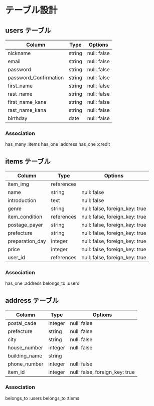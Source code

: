 # テーブル設計

## users テーブル

| Column                | Type    | Options     |
| --------------------- | ------- | ----------- |
| nickname              | string  | null: false |
| email                 | string  | null: false |
| password              | string  | null: false |
| password_Confirmation | string  | null: false |
| first_name            | string  | null: false |
| rast_name             | string  | null: false |
| first_name_kana       | string  | null: false |
| rast_name_kana        | string  | null: false |
| birthday              | date    | null: false |

### Association
has_many :items
has_one :address
has_one :credit

## items テーブル

| Column           | Type       | Options                        |
| ---------------- | ---------- | ------------------------------ |
| item_img         | references |                                |
| name             | string     | null: false                    |
| introduction     | text       | null: false                    |
| genre            | string     | null: false, foreign_key: true |
| item_condition   | references | null: false, foreign_key: true |
| postage_payer    | string     | null: false, foreign_key: true |
| prefecture       | string     | null: false, foreign_key: true |
| preparation_day  | integer    | null: false, foreign_key: true |
| price            | integer    | null: false, foreign_key: true |
| user_id          | references | null: false, foreign_key: true | 

### Association
has_one :address
belongs_to :users


<!-- ## credit テーブル

| Column         | Type       | Options     |
| -------------- | ---------- | ----------- |
| card_number    | integer    | null: false |
| deadline       | integer    | null: false |
| cvc            | integer    | null: false |

### Association
belongs_to :users -->

## address テーブル

| Column         | Type    | Options                        |
| -------------- | ------- | ------------------------------ |
| postal_cade    | integer | null: false                    |
| prefecture     | string  | null: false                    |
| city           | string  | null: false                    |
| house_number   | integer | null: false                    |
| building_name  | string  |                                |
| phone_number   | integer | null: false                    |
| item_id        | integer | null: false, foreign_key: true |

### Association
belongs_to :users
belongs_to :tiems